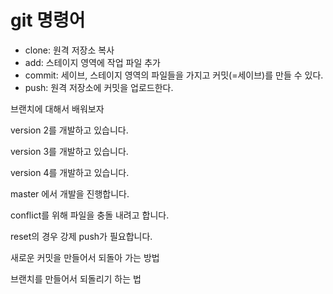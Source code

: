 # git 명령어

- clone: 원격 저장소 복사
- add: 스테이지 영역에 작업 파일 추가
- commit: 세이브, 스테이지 영역의 파일들을 가지고 커밋(=세이브)를 만들 수 있다.
- push: 원격 저장소에 커밋을 업로드한다.


브랜치에 대해서 배워보자

version 2를 개발하고 있습니다.

version 3를 개발하고 있습니다.

version 4를 개발하고 있습니다.

master 에서 개발을 진행합니다.

conflict를 위해 파일을 충돌 내려고 합니다.

reset의 경우 강제 push가 필요합니다.

새로운 커밋을 만들어서 되돌아 가는 방법

브랜치를 만들어서 되돌리기 하는 법
